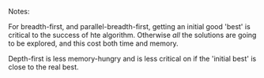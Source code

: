 Notes:

For breadth-first, and parallel-breadth-first, getting an initial good 'best' is critical to the success of hte algorithm. Otherwise _all_ the solutions are going to be explored, and this cost both time and memory.

Depth-first is less memory-hungry and is less critical on if the 'initial best' is close to the real best.
